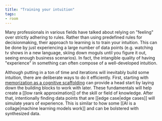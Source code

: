 ```yaml
---
title: "Training your intuition"
tags: 
- room
---
```


Many professionals in various fields have talked about relying on "feeling" over strictly adhering to rules. Rather than using predefined rules for decisionmaking, their approach to learning is to train your intuition. This can be done by just experiencing a large number of data points (e.g. watching tv shows in a new language, skiing down moguls until you figure it out, seeing enough business scenarios). In fact, the intangible quality of having "experience" in something can often compose of a well-developed intuition. 

Although putting in a ton of time and iterations will inevitably build some intuition, there are deliberate ways to do it efficiently. First, starting with [memorization as a cognitive scaffolding](memorization%20as%20a%20cognitive%20scaffolding.md) can provide a head start by laying down the building blocks to work with later. These fundamentals will help create a [[low rank approximation]] of the skill or field of knowledge. After that, intentionally finding data points that are [[edge case|edge cases]] will simulate years of experience. This is similar to how some [[AI is a collage|machine learning models work]] and can be bolstered with synthesized data.